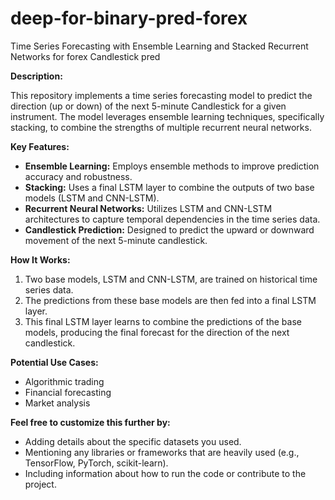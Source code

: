 # deep-for-binary-pred-forex
Time Series Forecasting with Ensemble Learning and Stacked Recurrent Networks for forex Candlestick pred

**Description:**

This repository implements a time series forecasting model to predict the direction (up or down) of the next 5-minute Candlestick for a given instrument. The model leverages ensemble learning techniques, specifically stacking, to combine the strengths of multiple recurrent neural networks.

**Key Features:**

*   **Ensemble Learning:** Employs ensemble methods to improve prediction accuracy and robustness.
*   **Stacking:** Uses a final LSTM layer to combine the outputs of two base models (LSTM and CNN-LSTM).
*   **Recurrent Neural Networks:** Utilizes LSTM and CNN-LSTM architectures to capture temporal dependencies in the time series data.
*   **Candlestick Prediction:** Designed to predict the upward or downward movement of the next 5-minute candlestick.

**How It Works:**

1.  Two base models, LSTM and CNN-LSTM, are trained on historical time series data.
2.  The predictions from these base models are then fed into a final LSTM layer.
3.  This final LSTM layer learns to combine the predictions of the base models, producing the final forecast for the direction of the next candlestick.

**Potential Use Cases:**

*   Algorithmic trading
*   Financial forecasting
*   Market analysis

**Feel free to customize this further by:**

*   Adding details about the specific datasets you used.
*   Mentioning any libraries or frameworks that are heavily used (e.g., TensorFlow, PyTorch, scikit-learn).
*   Including information about how to run the code or contribute to the project.


